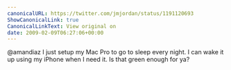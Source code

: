 ```yaml
---
canonicalURL: https://twitter.com/jmjordan/status/1191120693
ShowCanonicalLink: true
CanonicalLinkText: View original on
date: 2009-02-09T06:27:06+00:00
---
```

@amandiaz I just setup my Mac Pro to go to sleep every night. I can wake it up using my iPhone when I need it. Is that green enough for ya?